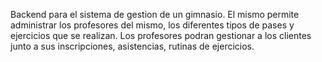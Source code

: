 Backend para el sistema de gestion de un gimnasio. El mismo permite administrar los profesores del mismo, los diferentes tipos de pases y ejercicios que se realizan.
Los profesores podran gestionar a los clientes junto a sus inscripciones, asistencias, rutinas de ejercicios.
